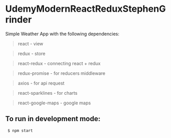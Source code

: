 # UdemyModernReactReduxStephenGrinder
Simple Weather App with the following dependencies:
> react             - view

> redux             - store

> react-redux       - connecting react + redux

> redux-promise     - for reducers middleware

> axios             - for api request

> react-sparklines  - for charts

> react-google-maps - google maps


## To run in development mode:
```
 $ npm start
```
